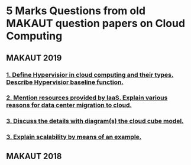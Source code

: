 # 5 Marks Questions from old MAKAUT question papers on Cloud Computing


## MAKAUT 2019

### [1. Define Hypervisior in cloud computing and their types. Describe Hypervisior baseline function.](https://github.com/TuhinBar/Cloud-Computing-QnA/blob/main/5-Marks-QnA/Hypervisior.md)
### [2. Mention resources provided by IaaS. Explain various reasons for data center migration to cloud.](https://github.com/TuhinBar/Cloud-Computing-QnA/blob/main/5-Marks-QnA/IaaS.md)
### [3. Discuss the details with diagram(s) the cloud cube model.](https://github.com/TuhinBar/Cloud-Computing-QnA/blob/main/5-Marks-QnA/cloud-cube-model.md)
### [3. Explain scalability by means of an example.](https://github.com/TuhinBar/Cloud-Computing-QnA/blob/main/5-Marks-QnA/scalability.md)

## MAKAUT 2018
